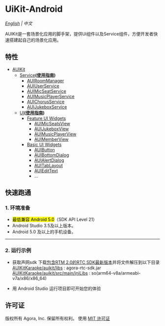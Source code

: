 # UiKit-Android

*[English](README.md) | 中文*

AUIKit是一套场景化应用的脚手架，提供Ui组件以及Service组件，方便开发者快速搭建起自己的场景化应用。

## 特性
- [AUIKit](auikit)
    - [Service](auikit/src/main/java/io/agora/auikit/service)**([使用指南](doc/AUIKit-Service.md))**
        - [AUIRoomManager](auikit/src/main/java/io/agora/auikit/service/IAUIRoomManager.java)
        - [AUIUserService](auikit/src/main/java/io/agora/auikit/service/IAUIUserService.java)
        - [AUIMicSeatService](auikit/src/main/java/io/agora/auikit/service/IAUIMicSeatService.java)
        - [AUIMusicPlayerService](auikit/src/main/java/io/agora/auikit/service/IAUIMusicPlayerService.java)
        - [AUIChorusService](auikit/src/main/java/io/agora/auikit/service/IAUIChorusService.java)
        - [AUIJukeboxService](auikit/src/main/java/io/agora/auikit/service/IAUIJukeboxService.java)
    - [UI](auikit/src/main/java/io/agora/auikit/ui)**([使用指南](doc/AUIKit-UI.md))**
        - [Feature UI Widgets](auikit/src/main/java/io/agora/auikit/ui)
            - [AUIMicSeatsView](auikit/src/main/java/io/agora/auikit/ui/micseats/IMicSeatsView.java)
            - [AUIJukeboxView](auikit/src/main/java/io/agora/auikit/ui/jukebox/IAUIJukeboxView.java)
            - [AUIMusicPlayerView](auikit/src/main/java/io/agora/auikit/ui/musicplayer/IMusicPlayerView.java)
            - [AUIMemberView](auikit/src/main/java/io/agora/auikit/ui/member/IMemberListView.java)
        - [Basic UI Widgets](auikit/src/main/java/io/agora/auikit/ui/basic)
            - [AUIButton](auikit/src/main/java/io/agora/auikit/ui/basic/AUIButton.java)
            - [AUIBottomDialog](auikit/src/main/java/io/agora/auikit/ui/basic/AUIBottomDialog.java)
            - [AUIAlertDialog](auikit/src/main/java/io/agora/auikit/ui/basic/AUIAlertDialog.java)
            - [AUITabLayout](auikit/src/main/java/io/agora/auikit/ui/basic/AUITabLayout.java)
            - [AUIEditText](auikit/src/main/java/io/agora/auikit/ui/basic/AUIEditText.java)
            - ...

## 快速跑通

### 1. 环境准备

- <mark>最低兼容 Android 5.0</mark>（SDK API Level 21）
- Android Studio 3.5及以上版本。
- Android 5.0 及以上的手机设备。

---

### 2. 运行示例
- 获取声网sdk
  下载[包含RTM 2.0的RTC SDK最新版本](https://download.agora.io/null/Agora_Native_SDK_for_Android_rel.v4.1.1.30_49294_FULL_20230512_1606_264137.zip)并将文件解压到以下目录
  [AUIKitKaraoke/auikit/libs](auikit/libs) : agora-rtc-sdk.jar
  [AUIKitKaraoke/auikit/src/main/jniLibs](uikit/src/main/jniLibs) : so(arm64-v8a/armeabi-v7a/x86/x86_64)

- 用 Android Studio 运行项目即可开始您的体验

## 许可证
版权所有 Agora, Inc. 保留所有权利。
使用 [MIT 许可证](LICENSE)
